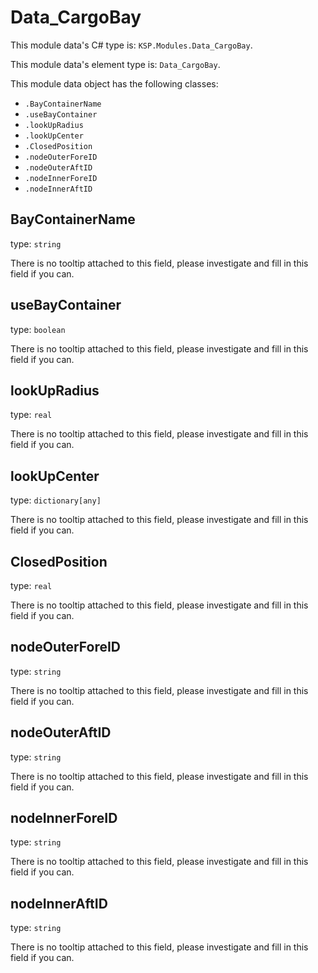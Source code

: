 # Data_CargoBay

This module data's C# type is: `KSP.Modules.Data_CargoBay`.

This module data's element type is: `Data_CargoBay`.

This module data object has the following classes:

- `.BayContainerName`
- `.useBayContainer`
- `.lookUpRadius`
- `.lookUpCenter`
- `.ClosedPosition`
- `.nodeOuterForeID`
- `.nodeOuterAftID`
- `.nodeInnerForeID`
- `.nodeInnerAftID`

## BayContainerName

type: `string`

There is no tooltip attached to this field, please investigate and fill in this field if you can.

## useBayContainer

type: `boolean`

There is no tooltip attached to this field, please investigate and fill in this field if you can.

## lookUpRadius

type: `real`

There is no tooltip attached to this field, please investigate and fill in this field if you can.

## lookUpCenter

type: `dictionary[any]`

There is no tooltip attached to this field, please investigate and fill in this field if you can.

## ClosedPosition

type: `real`

There is no tooltip attached to this field, please investigate and fill in this field if you can.

## nodeOuterForeID

type: `string`

There is no tooltip attached to this field, please investigate and fill in this field if you can.

## nodeOuterAftID

type: `string`

There is no tooltip attached to this field, please investigate and fill in this field if you can.

## nodeInnerForeID

type: `string`

There is no tooltip attached to this field, please investigate and fill in this field if you can.

## nodeInnerAftID

type: `string`

There is no tooltip attached to this field, please investigate and fill in this field if you can.

